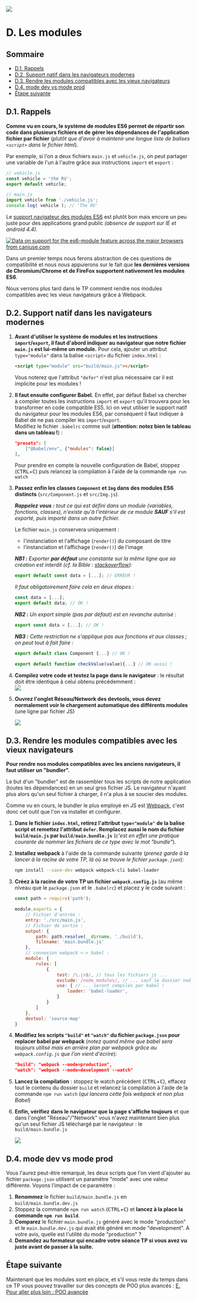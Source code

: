 <img src="images/readme/header-small.jpg" >

# D. Les modules <!-- omit in toc -->

## Sommaire <!-- omit in toc -->
- [D.1. Rappels](#d1-rappels)
- [D.2. Support natif dans les navigateurs modernes](#d2-support-natif-dans-les-navigateurs-modernes)
- [D.3. Rendre les modules compatibles avec les vieux navigateurs](#d3-rendre-les-modules-compatibles-avec-les-vieux-navigateurs)
- [D.4. mode dev vs mode prod](#d4-mode-dev-vs-mode-prod)
- [Étape suivante](#étape-suivante)

## D.1. Rappels
**Comme vu en cours, le système de modules ES6 permet de répartir son code dans plusieurs fichiers et de gérer les dépendances de l'application fichier par fichier** (*plutôt que d'avoir à maintenir une longue liste de balises `<script>` dans le fichier html*).

Par exemple, si l'on a deux fichiers `main.js` et `vehicle.js`, on peut partager une variable de l'un à l'autre grâce aux instructions `import` et `export` :
```js
// vehicle.js
const vehicle = 'the RV';
export default vehicle;
```
```js
// main.js
import vehicle from './vehicle.js';
console.log( vehicle ); // 'The RV'
```

Le [support navigateur des modules ES6](https://caniuse.com/#feat=es6-module) est plutôt bon mais encore un peu juste pour des applications grand public *(absence de support sur IE et android 4.4)*.

<a href="http://caniuse.com/#feat=es6-module">
	<picture>
		<source type="image/webp" srcset="https://caniuse.bitsofco.de/image/es6-module.webp">
		<source type="image/png" srcset="https://caniuse.bitsofco.de/image/es6-module.png">
		<img src="https://caniuse.bitsofco.de/image/es6-module.jpg" alt="Data on support for the es6-module feature across the major browsers from caniuse.com">
	</picture>
</a>

Dans un premier temps nous ferons abstraction de ces questions de compatibilité et nous nous appuierons sur le fait que **les dernières versions de Chromium/Chrome et de FireFox supportent nativement les modules ES6**.

Nous verrons plus tard dans le TP comment rendre nos modules compatibles avec les vieux navigateurs grâce à Webpack.

## D.2. Support natif dans les navigateurs modernes
1.  **Avant d'utiliser le système de modules et les instructions `import`/`export`, il faut d'abord indiquer au navigateur que notre fichier `main.js` est lui-même un module.** Pour cela, ajouter un attribut `type="module"` dans la balise `<script>` du fichier `index.html` :
	```html
	<script type="module" src="build/main.js"></script>
	```
	Vous noterez que l'attribut `"defer"` n'est plus nécessaire car il est implicite pour les modules !
2. **Il faut ensuite configurer Babel.** En effet, par défaut Babel va chercher à compiler toutes les instructions `import` et `export` qu'il trouvera pour les transformer en code compatible ES5. Ici on veut utiliser le support natif du navigateur pour les modules ES6, par conséquent il faut indiquer à Babel de ne pas compiler les `import`/`export`.<br>
	Modifiez le fichier `.babelrc` comme suit (**attention: notez bien le tableau dans un tableau !**) :
	```json
	"presets": [
		["@babel/env", {"modules": false}]
	],
	```
	Pour prendre en compte la nouvelle configuration de Babel, stoppez (<kbd>CTRL</kbd>+<kbd>C</kbd>) puis relancez la compilation à l'aide de la commande `npm run watch`

1.  **Passez enfin les classes `Component` et `Img` dans des modules ES6 distincts** (`src/Component.js` et `src/Img.js`).

	***Rappelez vous :** tout ce qui est défini dans un module (variables, fonctions, classes), n'existe qu'à l'intérieur de ce module **SAUF** s'il est exporté, puis importé dans un autre fichier.*

	Le fichier `main.js` conservera uniquement :
    - l'instanciation et l'affichage (`render()`) du composant de titre
    - l'instanciation et l'affichage (`render()`) de l'image

	***NB1 :** Exporter **par défaut** une constante sur la même ligne que sa création est interdit (cf. la Bible : [stackoverflow](https://stackoverflow.com/a/36261387)):*
	```js
	export default const data = [...]; // ERREUR !
	```
	*Il faut obligatoirement faire cela en deux étapes :*
	```js
	const data = [...];
	export default data; // OK !
	```
	***NB2 :** Un export simple (pas par défaut) est en revanche autorisé :*
	```js
	export const data = [...]; // OK !
	```
	***NB3 :** Cette restriction ne s'applique pas aux fonctions et aux classes ; on peut tout à fait faire :*
	```js
	export default class Component {...} // OK !
	```
	```js
	export default function checkValue(value){...} // OK aussi !
	```

2. **Compilez votre code et testez la page dans le navigateur** : le résultat doit être identique à celui obtenu précédemment :<br><a href="images/readme/screen-02.png"><img src="images/readme/screen-02.png" ></a>

3. **Ouvrez l'onglet Réseau/Network des devtools, vous devez normalement voir le chargement automatique des différents modules** (une ligne par fichier JS)

	<img src="images/readme/modules-network.png" />

## D.3. Rendre les modules compatibles avec les vieux navigateurs

**Pour rendre nos modules compatibles avec les anciens navigateurs, il faut utiliser un "bundler".**

Le but d'un "bundler" est de rassembler tous les scripts de notre application (toutes les dépendances) en un seul gros fichier JS. Le navigateur n'ayant plus alors qu'un seul fichier à charger, il n'a plus à se soucier des modules.

Comme vu en cours, le bundler le plus employé en JS est [Webpack](https://webpack.js.org/), c'est donc cet outil que l'on va installer et configurer.

1. **Dans le fichier `index.html`, retirez l'attribut `type="module"` de la balise script et remettez l'attribut `defer`. Remplacez aussi le nom du fichier `build/main.js` par `build/main.bundle.js`** (*c'est en effet une pratique courante de nommer les fichiers de ce type avec le mot "bundle"*).

2. **Installez webpack** à l'aide de la commande suivante (*prenez garde à la lancer à la racine de votre TP, là où se trouve le fichier `package.json`*):
	```bash
	npm install --save-dev webpack webpack-cli babel-loader
	```
3. **Créez à la racine de votre TP un fichier `webpack.config.js`** (au même niveau que le `package.json` et le `.babelrc`) et placez y le code suivant :
	```js
	const path = require('path');

	module.exports = {
		// Fichier d'entrée :
		entry: './src/main.js',
		// Fichier de sortie :
		output: {
			path: path.resolve(__dirname, './build'),
			filename: 'main.bundle.js'
		},
		// connexion webpack <-> babel :
		module: {
			rules: [
				{
					test: /\.js$/, // tous les fichiers js ...
					exclude: /node_modules/, // ... sauf le dossier node_modules ...
					use: { // ... seront compilés par babel !
						loader: 'babel-loader',
					}
				}
			]
		},
		devtool: 'source-map'
	}
	```

4. **Modifiez les scripts `"build"` et `"watch"` du fichier `package.json` pour replacer babel par webpack** (*notez quand même que babel sera toujours utilisé mais en arrière plan par webpack grâce au `webpack.config.js` que l'on vient d'écrire*):
	```json
	"build": "webpack --mode=production",
	"watch": "webpack --mode=development --watch"
	```
5. **Lancez la compilation** : stoppez le watch précédent (<kbd>CTRL</kbd>+<kbd>C</kbd>), effacez tout le contenu du dossier `build` et relancez la compilation à l'aide de la commande `npm run watch` (*qui lancera cette fois webpack et non plus Babel*)

6. **Enfin, vérifiez dans le navigateur que la page s'affiche toujours** et que dans l'onglet "Réseau"/"Network" vous n'avez maintenant bien plus qu'un seul fichier JS téléchargé par le navigateur : le `build/main.bundle.js`

	<img src="images/readme/modules-network-bundle.png" />

## D.4. mode dev vs mode prod

Vous l'aurez peut-être remarqué, les deux scripts que l'on vient d'ajouter au fichier `package.json` utilisent un paramètre "mode" avec une valeur différente. Voyons l'impact de ce paramètre :

1. **Renommez** le fichier `build/main.bundle.js` en `build/main.bundle.dev.js`
2. Stoppez la commande `npm run watch` (<kbd>CTRL</kbd>+<kbd>C</kbd>) et **lancez à la place la commande `npm run build`**.
3. **Comparez** le fichier `main.bundle.js` généré avec le mode "production" et le `main.bundle.dev.js` qui avait été généré en mode "development". A votre avis, quelle est l'utilité du mode "production" ?
4. **Demandez au formateur qui encadre votre séance TP si vous avez vu juste avant de passer à la suite.**

## Étape suivante
Maintenant que les modules sont en place, et s'il vous reste du temps dans ce TP vous pouvez travailler sur des concepts de POO plus avancés : [E. Pour aller plus loin : POO avancée](E-poo-avancee.md)
